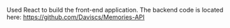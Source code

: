 Used React to build the front-end application. The backend code is located here: https://github.com/Daviscs/Memories-API